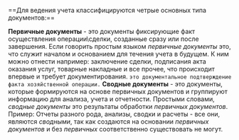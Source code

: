 ==Для ведения учета классифицируются четрые основных типа документов:==

  **Первичные документы** - это документы фиксирующие факт осуществления операции\сделки, созданные сразу или после завершения. Если говорить простым языком *первичные документы* это, что служит началом и основанием для течения учета в будущем. 
  К ним можно отнести например: заключение сделки, подписания акта оказания услуг, товарные накладные и все прочее, что происходит впервые и требует документирования.
  `это документальное подтверждение факта хозяйственной операции.`
  **Сводные документы** - это документы, которые формируются на основе первичных документов и группируют информацию для анализа, учета и отчетности.
  Простыми словами, *сводные документы* это результаты обработки *первичных документов*.
  Пример: Отчеты разного рода, анализы, сводки и расчеты - все они, являются *сводными*, так как создаются на основании *первичных документов* и без *первичных* соответственно существовать не могут.
  